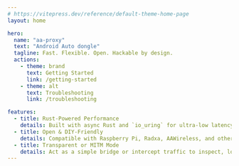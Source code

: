 ```yaml
---
# https://vitepress.dev/reference/default-theme-home-page
layout: home

hero:
  name: "aa-proxy"
  text: "Android Auto dongle"
  tagline: Fast. Flexible. Open. Hackable by design.
  actions:
    - theme: brand
      text: Getting Started
      link: /getting-started
    - theme: alt
      text: Troubleshooting
      link: /troubleshooting

features:
  - title: Rust-Powered Performance
    details: Built with async Rust and `io_uring` for ultra-low latency I/O.
  - title: Open & DIY-Friendly
    details: Compatible with Raspberry Pi, Radxa, AAWireless, and other embedded devices.
  - title: Transparent or MITM Mode
    details: Act as a simple bridge or intercept traffic to inspect, log, and modify Android Auto communication.
---
```


